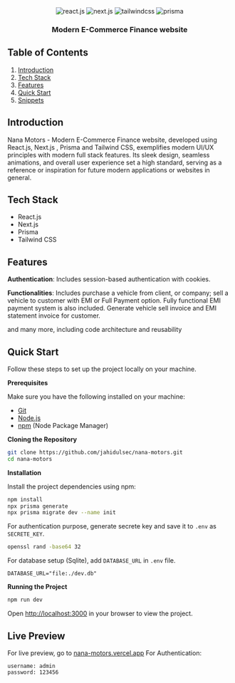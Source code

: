 <div align="center">
  <div>
    <img src="https://img.shields.io/badge/-React_JS-black?style=for-the-badge&logoColor=white&logo=react&color=61DAFB" alt="react.js" />
    <img src="https://img.shields.io/badge/-NextJs-black?style=for-the-badge&logoColor=white&logo=next.js&color=black" alt="next.js" />
    <img src="https://img.shields.io/badge/-Tailwind_CSS-black?style=for-the-badge&logoColor=white&logo=tailwindcss&color=06B6D4" alt="tailwindcss" />
    <img src="https://img.shields.io/badge/-Prisma-black?style=for-the-badge&logoColor=white&logo=prisma&color=5163BA" alt="prisma" />
  </div>

  <h3 align="center">Modern E-Commerce Finance website</h3>

</div>

## <a name="table">Table of Contents</a>

1. [Introduction](#introduction)
2. [Tech Stack](#tech-stack)
3. [Features](#features)
4. [Quick Start](#quick-start)
5. [Snippets](#snippets)

## <a name="introduction">Introduction</a>

Nana Motors - Modern E-Commerce Finance website, developed using React.js, Next.js , Prisma and Tailwind CSS, exemplifies modern UI/UX principles with modern full stack features. Its sleek design, seamless animations, and overall user experience set a high standard, serving as a reference or inspiration for future modern applications or websites in general.

## <a name="tech-stack">Tech Stack</a>

- React.js
- Next.js
- Prisma
- Tailwind CSS

## <a name="features">Features</a>

**Authentication**: Includes session-based authentication with cookies.

**Functionalities**: Includes purchase a vehicle from client, or company; sell a vehicle to customer with EMI or Full Payment option. Fully functional EMI payment system is also included. Generate vehicle sell invoice and EMI statement invoice for customer.

and many more, including code architecture and reusability

## <a name="quick-start">Quick Start</a>

Follow these steps to set up the project locally on your machine.

**Prerequisites**

Make sure you have the following installed on your machine:

- [Git](https://git-scm.com/)
- [Node.js](https://nodejs.org/en)
- [npm](https://www.npmjs.com/) (Node Package Manager)

**Cloning the Repository**

```bash
git clone https://github.com/jahidulsec/nana-motors.git
cd nana-motors
```

**Installation**

Install the project dependencies using npm:

```bash
npm install
npx prisma generate
npx prisma migrate dev --name init
```

For authentication purpose, generate secrete key and save it to `.env` as `SECRETE_KEY`.

```bash
openssl rand -base64 32
```

For database setup (Sqlite), add `DATABASE_URL` in `.env` file.

```
DATABASE_URL="file:./dev.db"
```

**Running the Project**

```bash
npm run dev
```

Open [http://localhost:3000](http://localhost:3000) in your browser to view the project.

## <a name="live-preview">Live Preview</a>

For live preview, go to [nana-motors.vercel.app](https://nana-motors.vercel.app)
For Authentication:

```
username: admin
password: 123456
```
